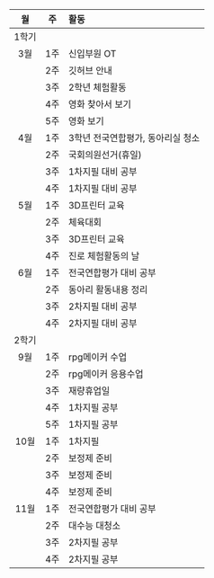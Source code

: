 | 월 | 주 | 활동 |
| :--: | :--: | :-- |
| 1학기 |||
| 3월 | 1주 | 신입부원 OT |
|| 2주 | 깃허브 안내 |
|| 3주 | 2학년 체험활동 |
|| 4주 | 영화 찾아서 보기 |
|| 5주 | 영화 보기 |
| 4월 | 1주 | 3학년 전국연합평가, 동아리실 청소 |
|| 2주 | 국회의원선거(휴일) |
|| 3주 | 1차지필 대비 공부 |
|| 4주 | 1차지필 대비 공부 |
| 5월 | 1주 | 3D프린터 교육 |
|| 2주 | 체육대회 |
|| 3주 | 3D프린터 교육 |
|| 4주 | 진로 체험활동의 날 |
| 6월 | 1주 | 전국연합평가 대비 공부 |
|| 2주 | 동아리 활동내용 정리 |
|| 3주 | 2차지필 대비 공부 |
|| 4주 | 2차지필 대비 공부 |
| 2학기 ||
| 9월 | 1주 | rpg메이커 수업 |
|| 2주 | rpg메이커 응용수업 |
|| 3주 | 재량휴업일 |
|| 4주 | 1차지필 공부 |
|| 5주 | 1차지필 공부 |
| 10월 | 1주 | 1차지필 |
|| 2주 | 보정제 준비 |
|| 3주 | 보정제 준비 |
|| 4주 | 보정제 준비 |
| 11월 | 1주 | 전국연합평가 대비 공부 |
|| 2주 | 대수능 대청소 |
|| 3주 | 2차지필 공부 |
|| 4주 | 2차지필 공부 |
